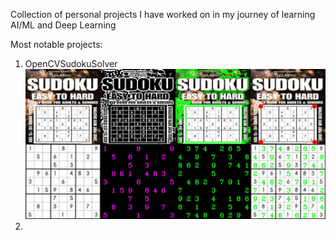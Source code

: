 Collection of personal projects I have worked on in my journey of learning AI/ML and Deep Learning

Most notable projects:
1. OpenCVSudokuSolver
![results](https://github.com/clides/Projects/blob/main/OpenCVSudokuSolver/result.jpg)
2. 